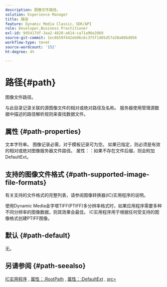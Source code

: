 ```yaml
---
description: 图像文件路径。
solution: Experience Manager
title: 路径
feature: Dynamic Media Classic，SDK/API
role: Developer,Business Practitioner
exl-id: 9d5417df-3aa2-4620-a614-ca71a96e2069
source-git-commit: 1ec8b59f442eb96c6c3f5f1405d57a38a86bd056
workflow-type: tm+mt
source-wordcount: '152'
ht-degree: 4%

---
```


# 路径{#path}

图像文件路径。

与此目录记录关联的源图像文件的相对或绝对路径及名称。 服务器使用管理源数据中描述的路径解析规则来查找数据文件。

## 属性 {#path-properties}

文本字符串。 图像记录必需，对于模板记录可为空。 如果已指定，则必须是有效的相对或绝对图像服务器文件路径。 属性：：如果不存在文件后缀，则会附加DefaultExt。

## 支持的图像文件格式 {#path-supported-image-file-formats}

有关支持的文件格式的完整列表，请参阅图像转换器(IC)实用程序的说明。

使用Dynamic Media金字塔TIFF(PTIFF)多分辨率格式时，如果应用程序需要多种不同分辨率的图像数据，则其效果会最佳。 IC实用程序用于根据任何受支持的图像格式创建PTIFF图像。

## 默认 {#path-default}

无。

## 另请参阅 {#path-seealso}

[IC实用程序](/help/aem-is-ir-api/is-api/is-utils/utilities/r-ic.md) , [属性：:RootPath](/help/aem-is-ir-api/is-api/image-catalog/image-serving-api-ref/c-image-catalog-reference/c-attributes-reference/r-rootpath.md) , [属性：:DefaultExt](/help/aem-is-ir-api/is-api/image-catalog/image-serving-api-ref/c-image-catalog-reference/c-attributes-reference/r-defaultext.md) ,  [src=](/help/aem-is-ir-api/is-api/http-ref/image-serving-api-ref/c-http-protocol-reference/c-command-reference/r-src.md)

<!-- [attribute::LowerCasePaths]() -->
